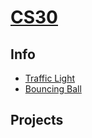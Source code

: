 # [CS30](https://tmghd272.github.io/cs30/)

## Info
- [Traffic Light](https://tmghd272.github.io/cs30/Traffic%20Light/)
- [Bouncing Ball](https://tmghd272.github.io/cs30/Bouncing%20Ball/)

## Projects

##
